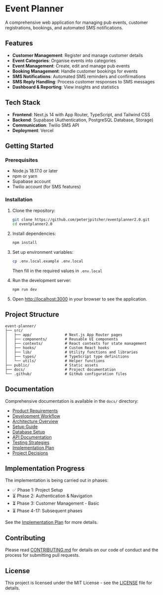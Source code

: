 # Event Planner

A comprehensive web application for managing pub events, customer registrations, bookings, and automated SMS notifications.

## Features

- **Customer Management**: Register and manage customer details
- **Event Categories**: Organise events into categories
- **Event Management**: Create, edit and manage pub events
- **Booking Management**: Handle customer bookings for events
- **SMS Notifications**: Automated SMS reminders and confirmations
- **SMS Reply Handling**: Process customer responses to SMS messages
- **Dashboard & Reporting**: View insights and statistics

## Tech Stack

- **Frontend**: Next.js 14 with App Router, TypeScript, and Tailwind CSS
- **Backend**: Supabase (Authentication, PostgreSQL Database, Storage)
- **Communication**: Twilio SMS API
- **Deployment**: Vercel

## Getting Started

### Prerequisites

- Node.js 18.17.0 or later
- npm or yarn
- Supabase account
- Twilio account (for SMS features)

### Installation

1. Clone the repository:
   ```bash
   git clone https://github.com/peterjpitcher/eventplanner2.0.git
   cd eventplanner2.0
   ```

2. Install dependencies:
   ```bash
   npm install
   ```

3. Set up environment variables:
   ```bash
   cp .env.local.example .env.local
   ```
   Then fill in the required values in `.env.local`

4. Run the development server:
   ```bash
   npm run dev
   ```

5. Open [http://localhost:3000](http://localhost:3000) in your browser to see the application.

## Project Structure

```
event-planner/
├── src/
│   ├── app/               # Next.js App Router pages
│   ├── components/        # Reusable UI components
│   ├── contexts/          # React contexts for state management
│   ├── hooks/             # Custom React hooks
│   ├── lib/               # Utility functions and libraries
│   ├── types/             # TypeScript type definitions
│   └── utils/             # Helper functions
├── public/                # Static assets
├── docs/                  # Project documentation
└── .github/               # GitHub configuration files
```

## Documentation

Comprehensive documentation is available in the `docs/` directory:

- [Product Requirements](docs/PRD.md)
- [Development Workflow](docs/WORKFLOW.md)
- [Architecture Overview](docs/ARCHITECTURE.md)
- [Setup Guide](docs/SETUP.md)
- [Database Setup](docs/DATABASE_SETUP.sql)
- [API Documentation](docs/API.md)
- [Testing Strategies](docs/TESTING.md)
- [Implementation Plan](docs/IMPLEMENTATION_PLAN.md)
- [Project Decisions](docs/DECISIONS.md)

## Implementation Progress

The implementation is being carried out in phases:

- ✅ Phase 1: Project Setup
- ⏳ Phase 2: Authentication & Navigation
- ⏳ Phase 3: Customer Management - Basic
- ⏳ Phase 4-17: Subsequent phases

See the [Implementation Plan](docs/IMPLEMENTATION_PLAN.md) for more details.

## Contributing

Please read [CONTRIBUTING.md](.github/CONTRIBUTING.md) for details on our code of conduct and the process for submitting pull requests.

## License

This project is licensed under the MIT License - see the [LICENSE](LICENSE) file for details. 